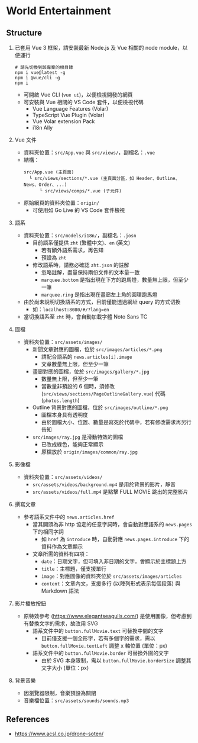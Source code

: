 # World Entertainment

## Structure
1. 已套用 Vue 3 框架，請安裝最新 Node.js 及 Vue 相關的 node module，以便運行
    ```shell
    # 請先切換到該專案的根目錄
    npm i vue@latest -g
    npm i @vue/cli -g
    npm i
    ```

    - 可開啟 Vue CLI (`vue ui`)，以便檢視開發的網頁
    - 可安裝與 Vue 相關的 VS Code 套件，以便檢視代碼
        - Vue Language Features (Volar)
        - TypeScript Vue Plugin (Volar)
        - Vue Volar extension Pack
        - i18n Ally

2. Vue 文件
    - 資料夾位置：`src/App.vue` 與 `src/views/`，副檔名：`.vue`
    - 結構：
        ```
        src/App.vue (主頁面)
          └ src/views/sections/*.vue (主頁面分區，如 Header、Outline、News、Order、...)
              └ src/views/comps/*.vue (子元件)
        ```
    - 原始網頁的資料夾位置：`origin/`
        - 可使用如 Go Live 的 VS Code 套件檢視

3. 語系
    - 資料夾位置：`src/models/i18n/`，副檔名：`.josn`
        - 目前語系僅提供 `zht` (繁體中文)、`en` (英文)
            - 若有額外語系需求，再告知
            - 預設為 `zht`
        - 修改語系時，請務必確認 `zht.json` 的註解
            - 忽略註解，盡量保持兩份文件的文本量一致
            - `marquee.bottom` 是指出現在下方的跑馬燈，數量無上限，但至少一筆
            - `marquee.ring` 是指出現在畫廊左上角的圓環跑馬燈
    - 由於尚未說明切換語系的方式，目前僅能透過網址 query 的方式切換
        - 如：`localhost:8080/#/?lang=en`
    - 當切換語系至 `zht` 時，會自動加載字體 Noto Sans TC

4. 圖檔
    - 資料夾位置：`src/assets/images/`
        - 新聞文章對應的圖檔，位於 `src/images/articles/*.png`
            - 請配合語系的 `news.articles[i].image`
            - 文章數量無上限，但至少一筆
        - 畫廊對應的圖檔，位於 `src/images/gallery/*.jpg`
            - 數量無上限，但至少一筆
            - 當數量非預設的 6 個時，須修改 (`src/views/sections/PageOutlineGallery.vue`) 代碼 (`photos.length`)
        - Outline 背景對應的圖檔，位於 `src/images/outline/*.png`
            - 圖檔本身具有透明度
            - 由於圖檔大小、位置、數量是寫死於代碼中，若有修改需求再另行告知
        - `src/images/ray.jpg` 是滑動特效的圖檔
            - 已改成綠色，能夠正常顯示
            - 原檔放於 `origin/images/common/ray.jpg`

5. 影像檔
    - 資料夾位置：`src/assets/videos/`
        - `src/assets/videos/background.mp4` 是用於背景的影片，靜音
        - `src/assets/videos/full.mp4` 是點擊 FULL MOVIE 跳出的完整影片

6. 撰寫文章
    - 參考語系文件中的 `news.articles.href`
      - 當其開頭為非 http 協定的任意字詞時，會自動對應語系的 `news.pages` 下的相同字詞
        - 如 `href` 為 `introduce` 時，自動對應 `news.pages.introduce` 下的資料作為文章顯示
      - 文章所需的資料有四項：
        - `date`：日期文字，但可填入非日期的文字，會顯示於主標題上方
        - `title`：主標題，僅支援單行
        - `image`：對應圖像的資料夾位於 `src/assets/images/articles`
        - `content`：文章內文，支援多行 (以陣列形式表示每個段落) 與 Markdown 語法

7. 影片播放按鈕
    - 原特效參考 (https://www.elegantseagulls.com/) 是使用圖像，但考慮到有替換文字的需求，故改用 SVG
        - 語系文件中的 `button.fullMovie.text` 可替換中間的文字
            - 目前僅支援一個全形字，若有多個字的需求，需以 `button.fullMovie.textLeft` 調整 x 軸位置 (單位：px)
        - 語系文件中的 `button.fullMovie.border` 可替換外圍的文字
            - 由於 SVG 本身限制，需以 `button.fullMovie.borderSize` 調整其文字大小 (單位：px)

8. 背景音樂
    - 因瀏覽器限制，音樂預設為關閉
    - 音樂檔位置：`src/assets/sounds/sounds.mp3`

## References
* https://www.acsl.co.jp/drone-soten/
